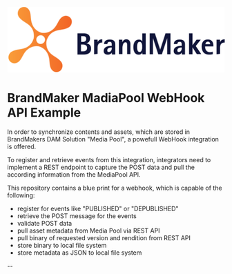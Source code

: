 
![alt text](https://raw.githubusercontent.com/brandmaker/MediaPoolApi/master/BrandMaker_Logo_on_light_bg.png "BrandMaker")

# BrandMaker MadiaPool WebHook API Example

In order to synchronize contents and assets, which are stored in BrandMakers DAM Solution "Media Pool", a powefull WebHook integration is offered.

To register and retrieve events from this integration, integrators need to implement a REST endpoint to capture the POST data and pull 
the according information from the MediaPool API.

This repository contains a blue print for a webhook, which is capable of the following:

* register for events like "PUBLISHED" or "DEPUBLISHED"
* retrieve the POST message for the events
* validate POST data
* pull asset metadata from Media Pool via REST API
* pull binary of requested version and rendition from REST API
* store binary to local file system
* store metadata as JSON to local file system


--

